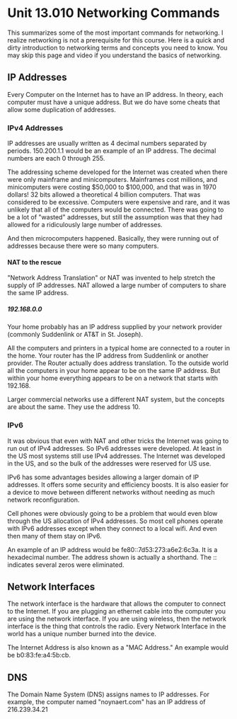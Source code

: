 # Unit 13.010 Networking Commands

This summarizes some of the most important commands for networking.  I realize networking is not a 
prerequisite for this course.  Here is a quick and dirty introduction to networking terms  and concepts you need to know.  You may skip
this page and video if you understand the basics of networking.

## IP Addresses

Every Computer on the Internet has to have an IP address.  In theory, each computer must have a unique address.  But we do have some cheats that allow some duplication of addresses.

### IPv4 Addresses

IP addresses are usually written as 4 decimal numbers separated by periods.  150.200.1.1 would be an example of an IP address.
The decimal numbers are each 0 through 255.

The addressing scheme developed for the Internet was created when there were only mainframe and minicomputers.  Mainframes
cost millions, and minicomputers were costing $50,000 to $100,000, and that was in 1970 dollars!  32 bits allowed 
a theoretical 4 billion computers.  That was considered to be excessive.  Computers were expensive and rare, and it was unlikely
that all of the computers would be connected.  There was going to be a lot of "wasted" addresses, but still the assumption was
that they had allowed for a ridiculously large number of addresses.

And then microcomputers happened.  Basically, they were running out of addresses because there were so many computers.

#### NAT to the rescue

"Network Address Translation" or NAT was invented to help stretch the supply of IP addresses.  NAT allowed a large number of computers to share the same IP address.  

##### 192.168.0.0 

Your home probably has an IP address supplied by your network provider (commonly Suddenlink or AT&T in St. Joseph).  

All the computers and printers in a typical home are connected to a router in the home.  Your router has the IP address from Suddenlink
or another provider.  The Router actually does address translation.  To the outside world all the computers in your home appear to be on the same IP address.  But within your home everything appears to be on a network that starts with 192.168.  

Larger commercial networks use a different NAT system, but the concepts are about the same.  They use the address 10.

### IPv6

It was obvious that even with NAT and other tricks the Internet was going to run out of IPv4 addresses.  So IPv6 addresses
were developed.  At least in the US most systems still use IPv4 addresses.  The Internet was developed in the US, and so the bulk
of the addresses were reserved for US use.

IPv6 has some advantages besides allowing a larger domain of IP addresses.  It offers some security and efficiency boosts. It is
also easier for a device to move between different networks without needing as much network reconfiguration.  

Cell phones were obviously going to be a problem that would even blow through the US allocation of IPv4 addresses.  So most cell phones operate with IPv6 addresses except when they connect to a local wifi.  And even then many of them stay on IPv6.

An example of an IP address would be fe80::7d53:273:a6e2:6c3a.  It is a hexadecimal number.  The address shown is actually a shorthand.  The :: indicates several zeros were eliminated.

## Network Interfaces

The network interface is the hardware that allows the computer to connect to the Internet.  If you are plugging an ethernet cable into the computer you are using the network interface.  If you are using wireless, then the network interface is the thing that controls the radio.  Every Network Interface in the world has a unique number burned into the device.  

The Internet Address is also known as a "MAC Address."  An example would be b0:83:fe:a4:5b:cb.

## DNS

The Domain Name System (DNS) assigns names to IP addresses.  For example, the computer named "noynaert.com" has an IP address of 216.239.34.21
